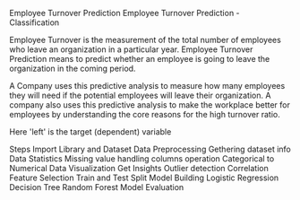 Employee Turnover Prediction Employee Turnover Prediction - Classification

Employee Turnover is the measurement of the total number of employees who leave an organization in a particular year. Employee Turnover Prediction means to predict whether an employee is going to leave the organization in the coming period.

A Company uses this predictive analysis to measure how many employees they will need if the potential employees will leave their organization. A company also uses this predictive analysis to make the workplace better for employees by understanding the core reasons for the high turnover ratio.

Here 'left' is the target (dependent) variable

Steps Import Library and Dataset Data Preprocessing Gethering dataset info Data Statistics Missing value handling columns operation Categorical to Numerical Data Visualization Get Insights Outlier detection Correlation Feature Selection Train and Test Split Model Building Logistic Regression Decision Tree Random Forest Model Evaluation
